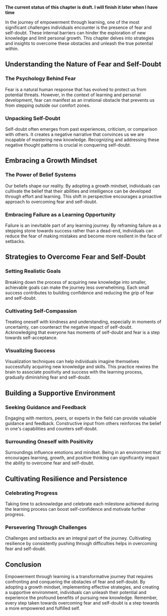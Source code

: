 **The current status of this chapter is draft. I will finish it later when I have time**

In the journey of empowerment through learning, one of the most significant challenges individuals encounter is the presence of fear and self-doubt. These internal barriers can hinder the exploration of new knowledge and limit personal growth. This chapter delves into strategies and insights to overcome these obstacles and unleash the true potential within.

Understanding the Nature of Fear and Self-Doubt
-----------------------------------------------

### The Psychology Behind Fear

Fear is a natural human response that has evolved to protect us from potential threats. However, in the context of learning and personal development, fear can manifest as an irrational obstacle that prevents us from stepping outside our comfort zones.

### Unpacking Self-Doubt

Self-doubt often emerges from past experiences, criticism, or comparison with others. It creates a negative narrative that convinces us we are incapable of mastering new knowledge. Recognizing and addressing these negative thought patterns is crucial in conquering self-doubt.

Embracing a Growth Mindset
--------------------------

### The Power of Belief Systems

Our beliefs shape our reality. By adopting a growth mindset, individuals can cultivate the belief that their abilities and intelligence can be developed through effort and learning. This shift in perspective encourages a proactive approach to overcoming fear and self-doubt.

### Embracing Failure as a Learning Opportunity

Failure is an inevitable part of any learning journey. By reframing failure as a stepping stone towards success rather than a dead-end, individuals can reduce the fear of making mistakes and become more resilient in the face of setbacks.

Strategies to Overcome Fear and Self-Doubt
------------------------------------------

### Setting Realistic Goals

Breaking down the process of acquiring new knowledge into smaller, achievable goals can make the journey less overwhelming. Each small success contributes to building confidence and reducing the grip of fear and self-doubt.

### Cultivating Self-Compassion

Treating oneself with kindness and understanding, especially in moments of uncertainty, can counteract the negative impact of self-doubt. Acknowledging that everyone has moments of self-doubt and fear is a step towards self-acceptance.

### Visualizing Success

Visualization techniques can help individuals imagine themselves successfully acquiring new knowledge and skills. This practice rewires the brain to associate positivity and success with the learning process, gradually diminishing fear and self-doubt.

Building a Supportive Environment
---------------------------------

### Seeking Guidance and Feedback

Engaging with mentors, peers, or experts in the field can provide valuable guidance and feedback. Constructive input from others reinforces the belief in one's capabilities and counters self-doubt.

### Surrounding Oneself with Positivity

Surroundings influence emotions and mindset. Being in an environment that encourages learning, growth, and positive thinking can significantly impact the ability to overcome fear and self-doubt.

Cultivating Resilience and Persistence
--------------------------------------

### Celebrating Progress

Taking time to acknowledge and celebrate each milestone achieved during the learning process can boost self-confidence and motivate further progress.

### Persevering Through Challenges

Challenges and setbacks are an integral part of the journey. Cultivating resilience by consistently pushing through difficulties helps in overcoming fear and self-doubt.

Conclusion
----------

Empowerment through learning is a transformative journey that requires confronting and conquering the obstacles of fear and self-doubt. By adopting a growth mindset, implementing effective strategies, and creating a supportive environment, individuals can unleash their potential and experience the profound benefits of pursuing new knowledge. Remember, every step taken towards overcoming fear and self-doubt is a step towards a more empowered and fulfilled self.
